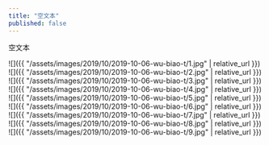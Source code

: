```yaml
---
title: "空文本"
published: false
---
```

空文本



![]({{ "/assets/images/2019/10/2019-10-06-wu-biao-t/1.jpg" | relative_url }})
![]({{ "/assets/images/2019/10/2019-10-06-wu-biao-t/2.jpg" | relative_url }})
![]({{ "/assets/images/2019/10/2019-10-06-wu-biao-t/3.jpg" | relative_url }})
![]({{ "/assets/images/2019/10/2019-10-06-wu-biao-t/4.jpg" | relative_url }})
![]({{ "/assets/images/2019/10/2019-10-06-wu-biao-t/5.jpg" | relative_url }})
![]({{ "/assets/images/2019/10/2019-10-06-wu-biao-t/6.jpg" | relative_url }})
![]({{ "/assets/images/2019/10/2019-10-06-wu-biao-t/7.jpg" | relative_url }})
![]({{ "/assets/images/2019/10/2019-10-06-wu-biao-t/8.jpg" | relative_url }})
![]({{ "/assets/images/2019/10/2019-10-06-wu-biao-t/9.jpg" | relative_url }})
